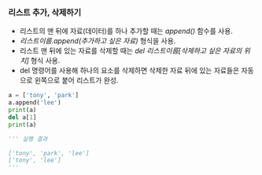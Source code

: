 ### 리스트 추가, 삭제하기
- 리스트의 맨 뒤에 자료(데이터)를 하나 추가할 때는 *append()* 함수를 사용.
- *리스트이름.append(추가하고 싶은 자료)* 형식을 사용.
- 리스트 맨 뒤에 있는 자료를 삭제할 때는 *del 리스트이름[삭제하고 싶은 자료의 위치]* 형식 사용.
- del 명령어를 사용해 하나의 요소를 삭제하면 삭제한 자료 뒤에 있는 자료들은 자동으로 왼쪽으로 붙어 리스트가 완성.
  
```py
a = ['tony', 'park']
a.append('lee')
print(a)
del a[1]
print(a)

''' 실행 결과

['tony', 'park', 'lee']
['tony', 'lee']
'''
```